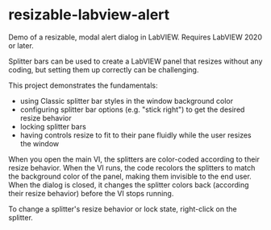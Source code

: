 # resizable-labview-alert
Demo of a resizable, modal alert dialog in LabVIEW. Requires LabVIEW 2020 or later.

Splitter bars can be used to create a LabVIEW panel that resizes without any coding, but setting them up correctly can be challenging.

This project demonstrates the fundamentals:
- using Classic splitter bar styles in the window background color
- configuring splitter bar options (e.g. "stick right") to get the desired resize behavior
- locking splitter bars
- having controls resize to fit to their pane fluidly while the user resizes the window

When you open the main VI, the splitters are color-coded according to their resize behavior. When the VI runs, the code recolors the splitters to match the background color of the panel, making them invisible to the end user. When the dialog is closed, it changes the splitter colors back (according their resize behavior) before the VI stops running.

To change a splitter's resize behavior or lock state, right-click on the splitter.
